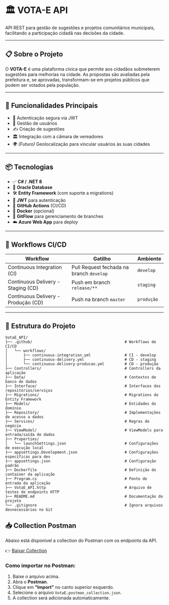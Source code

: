 # 🏛️ VOTA-E API

API REST para gestão de sugestões e projetos comunitários municipais, facilitando a participação cidadã nas decisões da cidade.

---

## 📋 Sobre o Projeto

O **VOTA-E** é uma plataforma cívica que permite aos cidadãos submeterem sugestões para melhorias na cidade. As propostas são avaliadas pela prefeitura e, se aprovadas, transformam-se em projetos públicos que podem ser votados pela população.

---

## 🚀 Funcionalidades Principais

- 🔐 Autenticação segura via JWT  
- 👥 Gestão de usuários  
- ✍️ Criação de sugestões  
- 🏛️ Integração com a câmara de vereadores  
- 🌍 *(Futuro)* Geolocalização para vincular usuários às suas cidades  

---

## 📦 Tecnologias

- ✅ **C# / .NET 8**
- 🧩 **Oracle Database**
- 🛠️ **Entity Framework** (com suporte a migrations)
- 🔐 **JWT** para autenticação
- 🔁 **GitHub Actions** (CI/CD)
- 🐳 **Docker** (opcional)
- 🌱 **GitFlow** para gerenciamento de branches
- ☁️ **Azure Web App** para deploy

---

## 🚀 Workflows CI/CD

| Workflow                           | Gatilho                                   | Ambiente   |
|------------------------------------|-------------------------------------------|------------|
| Continuous Integration (CI)        | Pull Request fechada na branch `develop`  | `develop`  |
| Continuous Delivery - Staging (CD) | Push em branch `release/**`               | `staging`  |
| Continuous Delivery - Produção (CD)| Push na branch `master`                   | `produção` |



---

## 📁 Estrutura do Projeto

```text
VotaE_API/
├── .github/                                         # Workflows de CI/CD
│   └── workflows/
│       ├── continuous-integration.yml               # CI - develop
│       ├── continuous-delivery.yml                  # CD - staging
│       └── continuous-delivery-producao.yml         # CD - produção
├── Controllers/                                     # Controllers da aplicação
├── Data/                                            # Contextos de banco de dados
├── Interface/                                       # Interfaces dos repositórios/serviços
├── Migrations/                                      # Migrations do Entity Framework
├── Models/                                          # Entidades do domínio
├── Repository/                                      # Implementações de acesso a dados
├── Services/                                        # Regras de negócio
├── ViewModel/                                       # ViewModels para entrada/saída de dados
├── Properties/
│   └── launchSettings.json                          # Configurações de execução local
├── appsettings.Development.json                     # Configurações específicas para dev
├── appsettings.json                                 # Configuração padrão
├── Dockerfile                                       # Definição do container da aplicação
├── Program.cs                                       # Ponto de entrada da aplicação
├── VotaE_API.http                                   # Arquivo de testes de endpoints HTTP
├── README.md                                        # Documentação do projeto
└── .gitignore                                       # Ignora arquivos desnecessários no Git
```

## 📥 Collection Postman

Abaixo está disponível a collection do Postman com os endpoints da API.

👉 [Baixar Collection](vota-e-cidade-inteligente/VotaE_API/vota-e-postman)


### Como importar no Postman:

1. Baixe o arquivo acima.
2. Abra o **Postman**.
3. Clique em **"Import"** no canto superior esquerdo.
4. Selecione o arquivo `VotaE.postman_collection.json`.
5. A collection será adicionada automaticamente.
